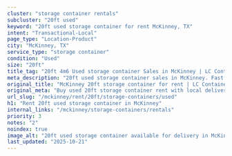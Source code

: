 ```yaml
---
cluster: "storage container rentals"
subcluster: "20ft used"
keyword: "20ft used storage container for rent McKinney, TX"
intent: "Transactional-Local"
page_type: "Location-Product"
city: "McKinney, TX"
service_type: "storage container"
condition: "Used"
size: "20ft"
title_tag: "20ft 4m6 Used storage container Sales in McKinney | LC Container"
meta_description: "20ft used storage container sales in McKinney. Fast delivery, competitive pricing. Serving storage containers area. Quote ID: JQE. Call (214) 524-4168 for your free quote today."
original_title: "McKinney 20ft storage container for rent | LC Container"
original_meta: "Buy used 20ft storage container rent with local delivery in McKinney, TX. LC Container — local Since 2003. Request a fast quote today."
url_slug: "/mckinney/rent/20ft/storage-containers/used"
h1: "Rent 20ft used storage container in McKinney"
internal_links: "/mckinney/storage-containers/rentals"
priority: 3
notes: "2"
noindex: true
image_alt: "20ft used storage container available for delivery in McKinney"
last_updated: "2025-10-21"
---
```


<!-- TODO: Add unique city/inventory copy, images, and internal links here. -->
